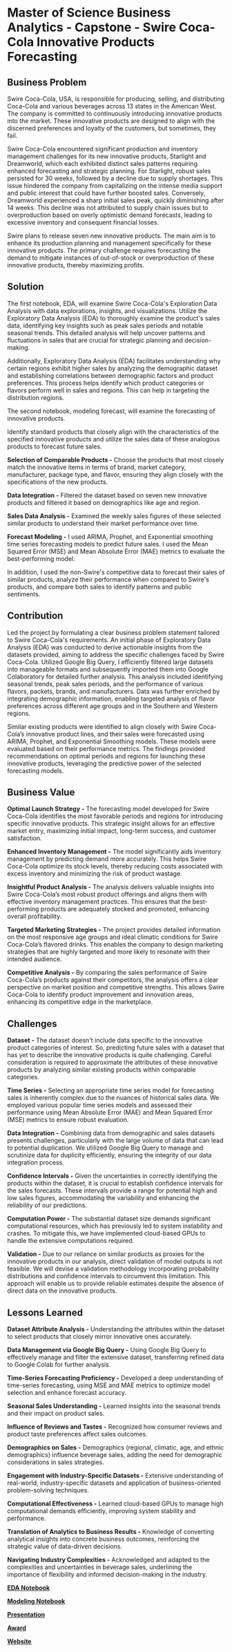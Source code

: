 # Master of Science Business Analytics - Capstone - Swire Coca-Cola Innovative Products Forecasting

## Business Problem

Swire Coca-Cola, USA, is responsible for producing, selling, and distributing Coca-Cola and various beverages across 13 states in the American West. The company is committed to continuously introducing innovative products into the market. These innovative products are designed to align with the discerned preferences and loyalty of the customers, but sometimes, they fail. 

Swire Coca-Cola encountered significant production and inventory management challenges for its new innovative products, Starlight and Dreamworld, which each exhibited distinct sales patterns requiring enhanced forecasting and strategic planning. For Starlight, robust sales persisted for 30 weeks, followed by a decline due to supply shortages. This issue hindered the company from capitalizing on the intense media support and public interest that could have further boosted sales. Conversely, Dreamworld experienced a sharp initial sales peak, quickly diminishing after 14 weeks. This decline was not attributed to supply chain issues but to overproduction based on overly optimistic demand forecasts, leading to excessive inventory and consequent financial losses.

Swire plans to release seven new innovative products. The main aim is to enhance its production planning and management specifically for these innovative products. The primary challenge requires forecasting the demand to mitigate instances of out-of-stock or overproduction of these innovative products, thereby maximizing profits.

## Solution

The first notebook, EDA, will examine Swire Coca-Cola's Exploration Data Analysis with data explorations, insights, and visualizations.
Utilize the Exploratory Data Analysis (EDA) to thoroughly examine the product's sales data, identifying key insights such as peak sales periods and notable seasonal trends. This detailed analysis will help uncover patterns and fluctuations in sales that are crucial for strategic planning and decision-making. 

Additionally, Exploratory Data Analysis (EDA) facilitates understanding why certain regions exhibit higher sales by analyzing the demographic dataset and establishing correlations between demographic factors and product preferences. This process helps identify which product categories or flavors perform well in sales and regions. This can help in targeting the distribution regions.

The second notebook, modeling forecast, will examine the forecasting of innovative products.

Identify standard products that closely align with the characteristics of the specified innovative products and utilize the sales data of these analogous products to forecast future sales.

**Selection of Comparable Products -** Choose the products that most closely match the innovative items in terms of brand, market category, manufacturer, package type, and flavor, ensuring they align closely with the specifications of the new products.

**Data Integration -** Filtered the dataset based on seven new innovative products and filtered it based on demographics like age and region.

**Sales Data Analysis -** Examined the weekly sales figures of these selected similar products to understand their market performance over time.

**Forecast Modeling -** I used ARIMA, Prophet, and Exponential smoothing time series forecasting models to predict future sales. I used the Mean Squared Error (MSE) and Mean Absolute Error (MAE) metrics to evaluate the best-performing model. 

In addition, I used the non-Swire's competitive data to forecast their sales of similar products, analyze their performance when compared to Swire's products, and compare both sales to identify patterns and public sentiments.

## Contribution

Led the project by formulating a clear business problem statement tailored to Swire Coca-Cola's requirements. An initial phase of Exploratory Data Analysis (EDA) was conducted to derive actionable insights from the datasets provided, aiming to address the specific challenges faced by Swire Coca-Cola. Utilized Google Big Query, I efficiently filtered large datasets into manageable formats and subsequently imported them into Google Colaboratory for detailed further analysis. This analysis included identifying seasonal trends, peak sales periods, and the performance of various flavors, packets, brands, and manufacturers. Data was further enriched by integrating demographic information, enabling targeted analysis of flavor preferences across different age groups and in the Southern and Western regions.

Similar existing products were identified to align closely with Swire Coca-Cola’s innovative product lines, and their sales were forecasted using ARIMA, Prophet, and Exponential Smoothing models. These models were evaluated based on their performance metrics. The findings provided recommendations on optimal periods and regions for launching these innovative products, leveraging the predictive power of the selected forecasting models.

## Business Value

**Optimal Launch Strategy -** The forecasting model developed for Swire Coca-Cola identifies the most favorable periods and regions for introducing specific innovative products. This strategic insight allows for an effective market entry, maximizing initial impact, long-term success, and customer satisfaction.

**Enhanced Inventory Management -** The model significantly aids inventory management by predicting demand more accurately. This helps Swire Coca-Cola optimize its stock levels, thereby reducing costs associated with excess inventory and minimizing the risk of product wastage.

**Insightful Product Analysis -** The analysis delivers valuable insights into Swire Coca-Cola’s most robust product offerings and aligns them with effective inventory management practices. This ensures that the best-performing products are adequately stocked and promoted, enhancing overall profitability.

**Targeted Marketing Strategies -** The project provides detailed information on the most responsive age groups and ideal climatic conditions for Swire Coca-Cola’s flavored drinks. This enables the company to design marketing strategies that are highly targeted and more likely to resonate with their intended audience.

**Competitive Analysis -** By comparing the sales performance of Swire Coca-Cola’s products against their competitors, the analysis offers a clear perspective on market position and competitive strengths. This allows Swire Coca-Cola to identify product improvement and innovation areas, enhancing its competitive edge in the marketplace.

## Challenges

**Dataset -** The dataset doesn't include data specific to the innovative product categories of interest. So, predicting future sales with a dataset that has yet to describe the innovative products is quite challenging. Careful consideration is required to approximate the attributes of these innovative products by analyzing similar existing products within comparable categories.

**Time Series -** Selecting an appropriate time series model for forecasting sales is inherently complex due to the nuances of historical sales data. We employed various popular time series models and assessed their performance using Mean Absolute Error (MAE) and Mean Squared Error (MSE) metrics to ensure robust evaluation.

**Data Integration -** Combining data from demographic and sales datasets presents challenges, particularly with the large volume of data that can lead to potential duplication. We utilized Google Big Query to manage and scrutinize data for duplicity efficiently, ensuring the integrity of our data integration process.

**Confidence Intervals -** Given the uncertainties in correctly identifying the products within the dataset, it is crucial to establish confidence intervals for the sales forecasts. These intervals provide a range for potential high and low sales figures, accommodating the variability and enhancing the reliability of our predictions.

**Computation Power -** The substantial dataset size demands significant computational resources, which has previously led to system instability and crashes. To mitigate this, we have implemented cloud-based GPUs to handle the extensive computations required.

**Validation -** Due to our reliance on similar products as proxies for the innovative products in our analysis, direct validation of model outputs is not feasible.  We will devise a validation methodology incorporating probability distributions and confidence intervals to circumvent this limitation. This approach will enable us to provide reliable estimates despite the absence of direct data on the innovative products.

## Lessons Learned

**Dataset Attribute Analysis -** Understanding the attributes within the dataset to select products that closely mirror innovative ones accurately.

**Data Management via Google Big Query -** Using Google Big Query to effectively manage and filter the extensive dataset, transferring refined data to Google Colab for further analysis.

**Time-Series Forecasting Proficiency -** Developed a deep understanding of time-series forecasting, using MSE and MAE metrics to optimize model selection and enhance forecast accuracy.

**Seasonal Sales Understanding -** Learned insights into the seasonal trends and their impact on product sales.

**Influence of Reviews and Tastes -** Recognized how consumer reviews and product taste preferences affect sales outcomes.

**Demographics on Sales -** Demographics (regional, climatic, age, and ethnic demographics) influence beverage sales, adding the need for demographic considerations in sales strategies.

**Engagement with Industry-Specific Datasets -** Extensive understanding of real-world, industry-specific datasets and application of business-oriented problem-solving techniques.

**Computational Effectiveness -** Learned cloud-based GPUs to manage high computational demands efficiently, improving system stability and performance.

**Translation of Analytics to Business Results -** Knowledge of converting analytical insights into concrete business outcomes, reinforcing the strategic value of data-driven decisions.

**Navigating Industry Complexities -** Acknowledged and adapted to the complexities and uncertainties in beverage sales, underlining the importance of flexibility and informed decision-making in the industry.


**[EDA Notebook](https://github.com/AbhiramMannam/Swire-Coca-Cola-Forecast/blob/main/Capstone_Completion_EDA.ipynb)**

**[Modeling Notebook](https://github.com/AbhiramMannam/Swire-Coca-Cola-Forecast/blob/main/Capstone_Completion_Modeling.ipynb)**

**[Presentation](https://github.com/AbhiramMannam/Swire-Coca-Cola-Forecast/blob/main/Swire_Innovators_Capstone%20Presentation.pdf)**

**[Award](https://github.com/AbhiramMannam/Swire-Coca-Cola-Forecast/blob/main/Abhiram%20Mannam%20Spring%202024%20MSBA.pdf)**

**[Website](https://swirewebsite-kxgpyieata-wm.a.run.app/)**






